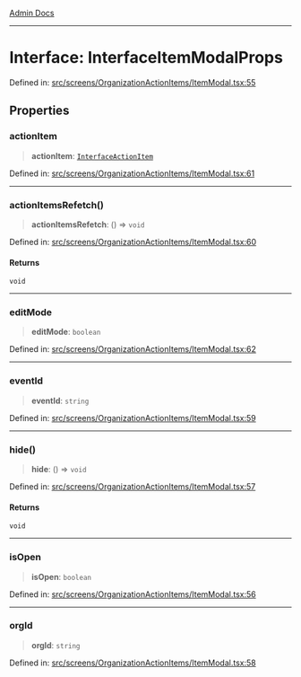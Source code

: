 [Admin Docs](/)

***

# Interface: InterfaceItemModalProps

Defined in: [src/screens/OrganizationActionItems/ItemModal.tsx:55](https://github.com/PalisadoesFoundation/talawa-admin/blob/main/src/screens/OrganizationActionItems/ItemModal.tsx#L55)

## Properties

### actionItem

> **actionItem**: [`InterfaceActionItem`](../../../../utils/interfaces/interfaces/InterfaceActionItem.md)

Defined in: [src/screens/OrganizationActionItems/ItemModal.tsx:61](https://github.com/PalisadoesFoundation/talawa-admin/blob/main/src/screens/OrganizationActionItems/ItemModal.tsx#L61)

***

### actionItemsRefetch()

> **actionItemsRefetch**: () => `void`

Defined in: [src/screens/OrganizationActionItems/ItemModal.tsx:60](https://github.com/PalisadoesFoundation/talawa-admin/blob/main/src/screens/OrganizationActionItems/ItemModal.tsx#L60)

#### Returns

`void`

***

### editMode

> **editMode**: `boolean`

Defined in: [src/screens/OrganizationActionItems/ItemModal.tsx:62](https://github.com/PalisadoesFoundation/talawa-admin/blob/main/src/screens/OrganizationActionItems/ItemModal.tsx#L62)

***

### eventId

> **eventId**: `string`

Defined in: [src/screens/OrganizationActionItems/ItemModal.tsx:59](https://github.com/PalisadoesFoundation/talawa-admin/blob/main/src/screens/OrganizationActionItems/ItemModal.tsx#L59)

***

### hide()

> **hide**: () => `void`

Defined in: [src/screens/OrganizationActionItems/ItemModal.tsx:57](https://github.com/PalisadoesFoundation/talawa-admin/blob/main/src/screens/OrganizationActionItems/ItemModal.tsx#L57)

#### Returns

`void`

***

### isOpen

> **isOpen**: `boolean`

Defined in: [src/screens/OrganizationActionItems/ItemModal.tsx:56](https://github.com/PalisadoesFoundation/talawa-admin/blob/main/src/screens/OrganizationActionItems/ItemModal.tsx#L56)

***

### orgId

> **orgId**: `string`

Defined in: [src/screens/OrganizationActionItems/ItemModal.tsx:58](https://github.com/PalisadoesFoundation/talawa-admin/blob/main/src/screens/OrganizationActionItems/ItemModal.tsx#L58)
